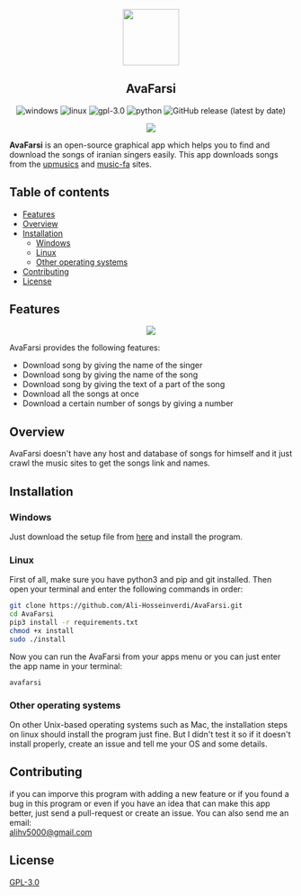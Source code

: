 <p align="center">
<img width="100" src="https://raw.githubusercontent.com/Ali-Hosseinverdi/Music-downloader/main/resources/ui/widgets_img/app_icon.ico">
<h2 align="center">AvaFarsi</h2>
</p>

<p align="center">
<img alt="windows" src="https://img.shields.io/badge/windows-red?style=flat&logo=windows">
<img alt="linux" src="https://img.shields.io/badge/Linux-red?style=flat&logo=linux">
<img alt="gpl-3.0" src="https://img.shields.io/badge/License-GPL%203.0-blue.svg">
<img alt="python" src="https://img.shields.io/badge/Made%20with-Python%203.8-green.svg?logo=python">
<img alt="GitHub release (latest by date)" src="https://img.shields.io/github/v/release/Ali-Hosseinverdi/AvaFarsi?color=purple">
</p>

<p align="center"><kbd><img src="https://raw.githubusercontent.com/Ali-Hosseinverdi/Music-downloader/main/screenshots/menu_img.png"></kbd></p>

**AvaFarsi** is an open-source graphical app which helps you to find and download the songs of iranian singers easily. This app downloads songs from the [upmusics](https://upmusics.com) and [music-fa](https://music-fa.com) sites.

## Table of contents

* [Features](#features)
* [Overview](#overview)
* [Installation](#installation)
  + [Windows](#windows)
  + [Linux](#linux)
  + [Other operating systems](#other-operating-systems)
* [Contributing](#contributing)
* [License](#license)

## Features

<p align="center"><kbd><img src="https://raw.githubusercontent.com/Ali-Hosseinverdi/Music-downloader/main/screenshots/inside_img.png"></kbd></p>

AvaFarsi provides the following features:

- Download song by giving the name of the singer
- Download song by giving the name of the song
- Download song by giving the text of a part of the song
- Download all the songs at once
- Download a certain number of songs by giving a number

## Overview

AvaFarsi doesn't have any host and database of songs for himself and it just crawl the music sites to get the songs link and names.

## Installation

### Windows
Just download the setup file from [here](https://github.com/Ali-Hosseinverdi/AvaFarsi/releases/download/2.0.0/AvaFarsi-2.0.0.exe) and install the program.

### Linux
First of all, make sure you have python3 and pip and git installed. Then open your terminal and enter the following commands in order:

``` bash
git clone https://github.com/Ali-Hosseinverdi/AvaFarsi.git
cd AvaFarsi
pip3 install -r requirements.txt
chmod +x install
sudo ./install
```

Now you can run the AvaFarsi from your apps menu or you can just enter the app name in your terminal:
```
avafarsi
```

### Other operating systems
On other Unix-based operating systems such as Mac, the installation steps on linux should install the program just fine. But I didn't test it so if it doesn't install properly, create an issue and tell me your OS and some details.

## Contributing

if you can imporve this program with adding a new feature or if you found a bug in this program or even if you have an idea that can make this app better, just send a pull-request or create an issue.
You can also send me an email:<br>
[alihv5000@gmail.com](mailto:alihv5000@gmail.com)

## License

[GPL-3.0](https://github.com/Ali-Hosseinverdi/AvaFarsi/blob/main/LICENSE)
